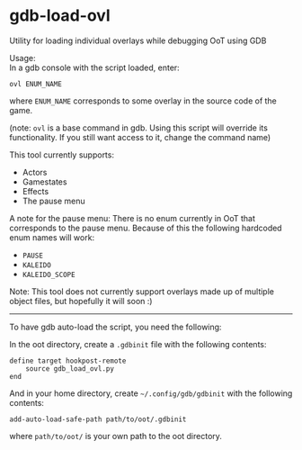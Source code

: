 # gdb-load-ovl
Utility for loading individual overlays while debugging OoT using GDB

Usage:  
In a gdb console with the script loaded, enter:  
```
ovl ENUM_NAME
```
where `ENUM_NAME` corresponds to some overlay in the source code of the game.  

(note: `ovl` is a base command in gdb. Using this script will override its functionality. If you still want access to it, change the command name)

This tool currently supports:
- Actors
- Gamestates
- Effects
- The pause menu
  

A note for the pause menu: There is no enum currently in OoT that corresponds to the pause menu. Because of this the following hardcoded enum names will work:
- `PAUSE`
- `KALEIDO`
- `KALEIDO_SCOPE`
  
Note: This tool does not currently support overlays made up of multiple object files, but hopefully it will soon :)

***

To have gdb auto-load the script, you need the following:

In the oot directory, create a `.gdbinit` file with the following contents:
```
define target hookpost-remote
    source gdb_load_ovl.py
end
```
And in your home directory, create `~/.config/gdb/gdbinit` with the following contents:
```
add-auto-load-safe-path path/to/oot/.gdbinit
```
where `path/to/oot/` is your own path to the oot directory.